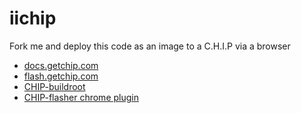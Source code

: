 # iichip
Fork me and deploy this code as an image to a C.H.I.P via a browser


* [docs.getchip.com](http://docs.getchip.com/chip.html)
* [flash.getchip.com](http://flash.getchip.com/)
* [CHIP-buildroot](https://github.com/NextThingCo/CHIP-buildroot)
* [CHIP-flasher chrome plugin](https://chrome.google.com/webstore/detail/chip-flasher/bpohdfcdfghdcgflomadkijfdgalcgoi?utm_source=chrome-app-launcher-info-dialog)
